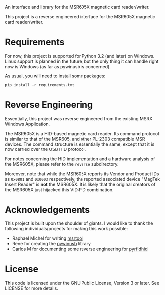 An interface and library for the MSR605X magnetic card reader/writer.

This project is a reverse engineered interface for the MSR605X magnetic card reader/writer.

# Requirements
For now, this project is supported for Python 3.2 (and later) on Windows. Linux support is
planned in the future, but the only thing it can handle right now is Windows (as far as pywinusb is concerned).

As usual, you will need to install some packages:

    pip install -r requirements.txt

# Reverse Engineering
Essentially, this project was reverse engineered from the existing MSRX Windows Application.

The MSR605X is a HID-based magnetic card reader. Its command protocol is similar to that of the MSR605, and other PL-2303
compatible MSR devices. The command structure is essentially the same, except that it is now carried over the USB HID
protocol.

For notes concerning the HID implementation and a hardware analysis of the MSR605X, please refer to the `reverse`
subdirectory.

Moreover, note that while the MSR605X reports its Vendor and Product IDs as `0x0801` and `0x0003` respectively, the
reported associated device "MagTek Insert Reader" is **not** the MSR605X. It is likely that the original creators of the
MSR605X just hijacked this VID:PID combination.

# Acknowledgements
This project is built upon the shoulder of giants. I would like to thank the following individuals/projects for making this
work possible:
- Raphael Michel for writing [msrtool](https://github.com/raphaelm/msrtool)
- Rene for creating the [pywinusb](https://github.com/rene-aguirre/pywinusb) library
- Carlos M for documenting some reverse engineering for [pyrfidhid](https://github.com/charlysan/pyrfidhid)

# License
This code is licensed under the GNU Public License, Version 3 or later. See LICENSE for more details.

